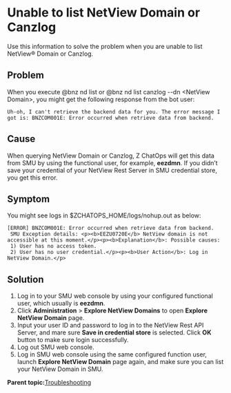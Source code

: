 # Unable to list NetView Domain or Canzlog

Use this information to solve the problem when you are unable to list NetView® Domain or Canzlog.

## Problem

When you execute @bnz nd list or @bnz nd list canzlog --dn <NetView Domain\>, you might get the following response from the bot user:

```
Uh-oh, I can't retrieve the backend data for you. The error message I got is: BNZCOM001E: Error occurred when retrieve data from backend.
```

## Cause

When querying NetView Domain or Canzlog, Z ChatOps will get this data from SMU by using the functional user, for example, **eezdmn**. If you didn’t save your credential of your NetView Rest Server in SMU credential store, you get this error.

## Symptom

You might see logs in $ZCHATOPS\_HOME/logs/nohup.out as below:

```
[ERROR] BNZCOM001E: Error occurred when retrieve data from backend. 
 SMU Exception details: <p><b>EEZU0720E</b> NetView domain is not accessible at this moment.</p><p><b>Explanation</b>: Possible causes:
 1) User has no access token.
 2) User has no user credential.</p><p><b>User Action</b>: Log in NetView Domain.</p> 
```

## Solution

1.  Log in to your SMU web console by using your configured functional user, which usually is **eezdmn**.
2.  Click **Administration** \> **Explore NetView Domains** to open **Explore NetView Domain** page.
3.  Input your user ID and password to log in to the NetView Rest API Server, and mare sure **Save in credential store** is selected. Click **OK** button to make sure login successfully.
4.  Log out SMU web console.
5.  Log in SMU web console using the same configured function user, launch **Explore NetView Domain** page again, and make sure you can list your NetView Domain in SMU.

**Parent topic:**[Troubleshooting](chatops_ts_ts.md)

